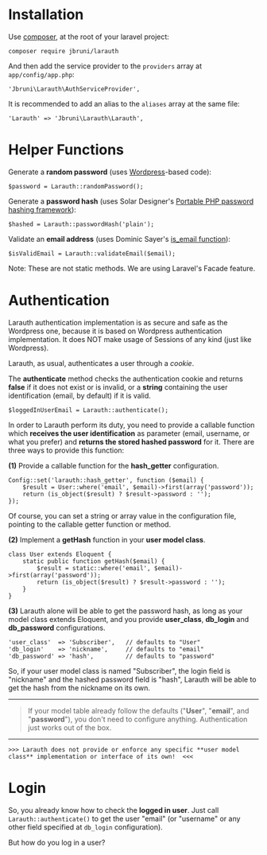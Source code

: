 Installation
============

Use [composer], at the root of your laravel project:

    composer require jbruni/larauth

And then add the service provider to the `providers` array at `app/config/app.php`:

    'Jbruni\Larauth\AuthServiceProvider',

It is recommended to add an alias to the `aliases` array at the same file:

    'Larauth' => 'Jbruni\Larauth\Larauth',

Helper Functions
================

Generate a **random password** (uses [Wordpress]-based code):

    $password = Larauth::randomPassword();

Generate a **password hash** (uses Solar Designer's [Portable PHP password hashing framework]):

    $hashed = Larauth::passwordHash('plain');

Validate an **email address** (uses Dominic Sayer's [is_email function]):

    $isValidEmail = Larauth::validateEmail($email);

Note: These are not static methods. We are using Laravel's Facade feature.

Authentication
==============

Larauth authentication implementation is as secure and safe as the Wordpress one, because it is based on Wordpress authentication implementation. It does NOT make usage of Sessions of any kind (just like Wordpress).

Larauth, as usual, authenticates a user through a *cookie*.

The **authenticate** method checks the authentication cookie and returns **false** if it does not exist or is invalid, or a **string** containing the user identification (email, by default) if it is valid.

    $loggedInUserEmail = Larauth::authenticate();

In order to Larauth perform its duty, you need to provide a callable function which **receives the user identification** as parameter (email, username, or what you prefer) and **returns the stored hashed password** for it. There are three ways to provide this function:

**(1)** Provide a callable function for the **hash_getter** configuration.

    Config::set('larauth::hash_getter', function ($email) {
        $result = User::where('email', $email)->first(array('password'));
        return (is_object($result) ? $result->password : '');
    });

Of course, you can set a string or array value in the configuration file, pointing to the callable getter function or method.

**(2)** Implement a **getHash** function in your **user model class**. 

    class User extends Eloquent {
        static public function getHash($email) {
            $result = static::where('email', $email)->first(array('password'));
            return (is_object($result) ? $result->password : '');
        }
    }

**(3)** Larauth alone will be able to get the password hash, as long as your model class extends Eloquent, and you provide **user_class**, **db_login** and **db_password** configurations.

    'user_class'  => 'Subscriber',   // defaults to "User"
    'db_login'    => 'nickname',     // defaults to "email"
    'db_password' => 'hash',         // defaults to "password"

So, if your user model class is named "Subscriber", the login field is "nickname" and the hashed password field is "hash", Larauth will be able to get the hash from the nickname on its own.

---

> If your model table already follow the defaults ("**User**", "**email**", and "**password**"), you don't need to configure anything. Authentication just works out of the box.

---

`>>> Larauth does not provide or enforce any specific **user model class** implementation or interface of its own!  <<<`

Login
=====

So, you already know how to check the **logged in user**. Just call `Larauth::authenticate()` to get the user "email" (or "username" or any other field specified at `db_login` configuration).

But how do you log in a user?



  [composer]: http://getcomposer.org
  [Wordpress]: http://wordpress.org
  [Portable PHP password hashing framework]: http://www.openwall.com/phpass/
  [is_email function]: http://isemail.info/about
